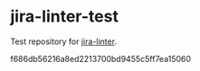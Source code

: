 # jira-linter-test

Test repository for [jira-linter].

[jira-linter]: https://github.com/btwrk/action-jira-linter
f686db56216a8ed2213700bd9455c5ff7ea15060

